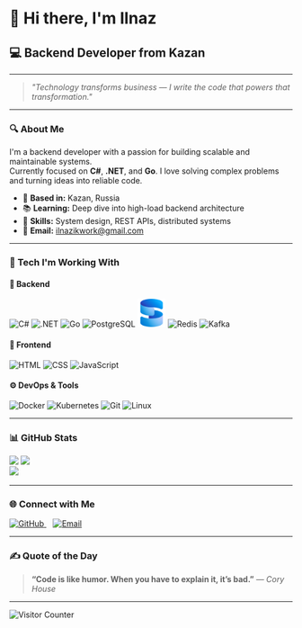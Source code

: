 # 👋 Hi there, I'm **Ilnaz**

## 💻 Backend Developer from Kazan

---

> _"Technology transforms business — I write the code that powers that transformation."_

---

### 🔍 About Me

I'm a backend developer with a passion for building scalable and maintainable systems.  
Currently focused on **C#**, **.NET**, and **Go**. I love solving complex problems and turning ideas into reliable code.

- 📍 **Based in:** Kazan, Russia  
- 📚 **Learning:** Deep dive into high-load backend architecture  
- 🧠 **Skills:** System design, REST APIs, distributed systems  
- 📧 **Email:** [ilnazikwork@gmail.com](mailto:ilnazikwork@gmail.com)

---

### 🚀 Tech I'm Working With

#### 🧠 Backend
<p align="left">
  <img src="https://www.cdnlogo.com/logos/c/27/c.svg" height="50" alt="C#"/>
  <img src="https://cdn.jsdelivr.net/gh/devicons/devicon/icons/dot-net/dot-net-original.svg" height="50" alt=".NET"/>
  <img src="https://cdn.jsdelivr.net/gh/devicons/devicon/icons/go/go-original.svg" height="50" alt="Go"/>
  <img src="https://cdn.jsdelivr.net/gh/devicons/devicon/icons/postgresql/postgresql-original.svg" height="50" alt="PostgreSQL"/>
  <img src="https://github.com/JustIlnaz/JustIlnaz/blob/main/Microsoft_SQL_Server_2025_icon.svg(1).png" height="50" alt="SQL Server"/>
  <img src="https://cdn.jsdelivr.net/gh/devicons/devicon/icons/redis/redis-original.svg" height="50" alt="Redis"/>
  <img src="https://cdn.jsdelivr.net/gh/devicons/devicon/icons/apachekafka/apachekafka-original.svg" height="50" alt="Kafka"/>
</p>

#### 🎨 Frontend
<p align="left">
  <img src="https://cdn.jsdelivr.net/gh/devicons/devicon/icons/html5/html5-original.svg" height="50" alt="HTML"/>
  <img src="https://cdn.jsdelivr.net/gh/devicons/devicon/icons/css3/css3-original.svg" height="50" alt="CSS"/>
  <img src="https://cdn.jsdelivr.net/gh/devicons/devicon/icons/javascript/javascript-original.svg" height="50" alt="JavaScript"/>
</p>

#### ⚙️ DevOps & Tools
<p align="left">
  <img src="https://cdn.jsdelivr.net/gh/devicons/devicon/icons/docker/docker-original.svg" height="50" alt="Docker"/>
  <img src="https://cdn.jsdelivr.net/gh/devicons/devicon/icons/kubernetes/kubernetes-plain.svg" height="50" alt="Kubernetes"/>
  <img src="https://cdn.jsdelivr.net/gh/devicons/devicon/icons/git/git-original.svg" height="50" alt="Git"/>
  <img src="https://cdn.jsdelivr.net/gh/devicons/devicon/icons/linux/linux-original.svg" height="50" alt="Linux"/>
</p>

---

### 📊 GitHub Stats

<p align="left">
  <img src="https://github-readme-stats.vercel.app/api?username=JustIlnaz&theme=tokyonight&show_icons=true&count_private=true&hide_border=true" height="180px"/>
  <img src="https://github-readme-streak-stats.herokuapp.com/?user=JustIlnaz&theme=tokyonight&hide_border=true" height="180px"/>
  <br/>
  <img src="https://github-readme-stats.vercel.app/api/top-langs/?username=JustIlnaz&theme=tokyonight&layout=compact&hide_border=true" height="140px"/>
</p>

---

### 🌐 Connect with Me

<p align="left">
  <a href="https://github.com/JustIlnaz" target="_blank">
    <img src="https://cdn.jsdelivr.net/gh/devicons/devicon/icons/github/github-original.svg" height="40" alt="GitHub"/>
  </a>
  &nbsp;&nbsp;
  <a href="mailto:ilnazikwork@gmail.com">
    <img src="https://cdn.jsdelivr.net/gh/devicons/devicon/icons/google/google-original.svg" height="40" alt="Email"/>
  </a>
</p>

---

### ✍️ Quote of the Day

> **“Code is like humor. When you have to explain it, it’s bad.”** — _Cory House_

---

<p align="left">
  <img src="https://visitcount.itsvg.in/api?id=JustIlnaz&icon=0&color=0d1117" alt="Visitor Counter"/>
</p>
